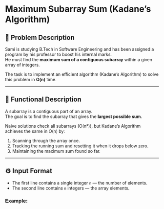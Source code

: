 # Maximum Subarray Sum (Kadane’s Algorithm)

## 🧩 Problem Description
Sami is studying B.Tech in Software Engineering and has been assigned a program by his professor to boost his internal marks.  
He must find the **maximum sum of a contiguous subarray** within a given array of integers.

The task is to implement an efficient algorithm (Kadane’s Algorithm) to solve this problem in **O(n)** time.

---

## 🧠 Functional Description
A subarray is a contiguous part of an array.  
The goal is to find the subarray that gives the **largest possible sum**.

Naive solutions check all subarrays (O(n²)), but Kadane’s Algorithm achieves the same in O(n) by:
1. Scanning through the array once.
2. Tracking the running sum and resetting it when it drops below zero.
3. Maintaining the maximum sum found so far.

---

## ⚙️ Input Format
- The first line contains a single integer `n` — the number of elements.
- The second line contains `n` integers — the array elements.

### Example:
